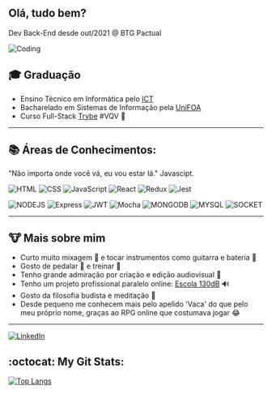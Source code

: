 ## Olá, tudo bem? ###

Dev Back-End desde out/2021 @ BTG Pactual

![Coding](https://c.tenor.com/GfSX-u7VGM4AAAAM/coding.gif)

## :mortar_board: Graduação

- Ensino Técnico em Informática pelo <a href="https://www.colegioict.com.br/">ICT</a> 
- Bacharelado em Sistemas de Informação pela <a href="https://www.unifoa.edu.br/"> UniFOA</a> 
- Curso Full-Stack <a href="https://www.betrybe.com/" target="_blank">Trybe</a> #VQV  :rocket:

<hr> 

## :books: Áreas de Conhecimentos:

"Não importa onde você vá, eu vou estar lá." Javascipt.

![HTML](https://img.shields.io/badge/HTML5-E34F26?style=for-the-badge&logo=html5&logoColor=white) 
![CSS](https://img.shields.io/badge/CSS3-1572B6?style=for-the-badge&logo=css3&logoColor=white) 
![JavaScript](https://img.shields.io/badge/JavaScript-F7DF1E?style=for-the-badge&logo=javascript&logoColor=black) 
![React](https://img.shields.io/badge/React-20232A?style=for-the-badge&logo=react&logoColor=61DAFB) 
![Redux](https://img.shields.io/badge/Redux-593D88?style=for-the-badge&logo=redux&logoColor=white) 
![Jest](https://img.shields.io/badge/Jest-C21325?style=for-the-badge&logo=jest&logoColor=white) 

![NODEJS](https://img.shields.io/badge/Node.js-339933?style=for-the-badge&logo=nodedotjs&logoColor=white) 
![Express](https://img.shields.io/badge/Express.js-000000?style=for-the-badge&logo=express&logoColor=white) 
![JWT](https://img.shields.io/badge/JWT-000000?style=for-the-badge&logo=JSON%20web%20tokens&logoColor=white)
![Mocha](https://img.shields.io/badge/Mocha-8D6748?style=for-the-badge&logo=Mocha&logoColor=white)
![MONGODB](https://img.shields.io/badge/MongoDB-4EA94B?style=for-the-badge&logo=mongodb&logoColor=white)
![MYSQL](https://img.shields.io/badge/MySQL-00000F?style=for-the-badge&logo=mysql&logoColor=white)
![SOCKET](https://img.shields.io/badge/Socket.io-010101?&style=for-the-badge&logo=Socket.io&logoColor=white) 

<hr>

## :cow: Mais sobre mim

- Curto muito mixagem :minidisc: e tocar instrumentos como guitarra e bateria :metal: 
- Gosto de pedalar :bicyclist: e treinar :muscle:
- Tenho grande admiração por criação e edição audiovisual :movie_camera:
- Tenho um projeto profissional paralelo online: <a href="https://escola130db.netlify.app/" target="_blank">Escola 130dB</a> 🔊
- Gosto da filosofia budista e meditação :pray:
- Desde pequeno me conhecem mais pelo apelido 'Vaca' do que pelo meu próprio nome, graças ao RPG online que costumava jogar :joy:

<hr> 

<a href="https://www.linkedin.com/in/luizfelipedev" target="_blank">![LinkedIn](https://img.shields.io/badge/LinkedIn-0077B5?style=for-the-badge&logo=linkedin&logoColor=white)</a>

## **:octocat: My Git Stats:**

[![Top Langs](https://github-readme-stats.vercel.app/api/top-langs/?username=anuraghazra&layout=compact)](https://github.com/anuraghazra/github-readme-stats)
